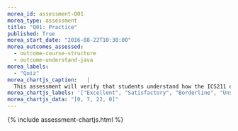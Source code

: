 ```yaml
---
morea_id: assessment-Q01
morea_type: assessment
title: "Q01: Practice"
published: True
morea_start_date: "2016-08-22T10:30:00"
morea_outcomes_assessed: 
  - outcome-course-structure
  - outcome-understand-java
morea_labels: 
  - "Quiz"
morea_chartjs_caption:   |
  This assessment will verify that students understand how the ICS211 quizzes work.
morea_chartjs_labels: '["Excellent", "Satisfactory", "Borderline", "Unsatisfactory"]'
morea_chartjs_data: "[0, 7, 22, 0]"
---
```


{%  include assessment-chartjs.html  %}
